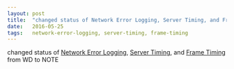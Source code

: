```yaml
---
layout: post
title:  "changed status of Network Error Logging, Server Timing, and Frame Timing from WD to NOTE"
date:   2016-05-25
tags:   network-error-logging, server-timing, frame-timing
---
```


changed status of [Network Error Logging](/spec/network-error-logging), [Server Timing](/spec/server-timing), and [Frame Timing](/spec/frame-timing) from WD to NOTE

